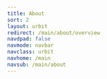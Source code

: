 ```yaml
---
title: About
sort: 2
layout: urbit
redirect: /main/about/overview
navdpad: false
navmode: navbar
navclass: urbit
navhome: /main
navsub: /main/about
---
```

